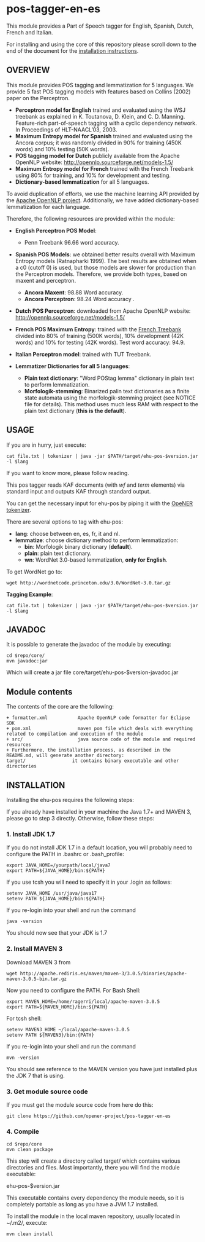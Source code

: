 
pos-tagger-en-es
================

This module provides a Part of Speech tagger for English, Spanish, Dutch,
French and Italian. 

For installing and using the core of this repository please scroll down to the end of the document for
the [installation instructions](#installation).

## OVERVIEW

This module provides POS tagging and lemmatization for 5 languages. We
provide 5 fast POS tagging models with features based on Collins (2002) paper
on the Perceptron.  

+ **Perceptron model for English** trained and evaluated using the WSJ treebank as explained 
  in K. Toutanova, D. Klein, and C. D. Manning. Feature-rich part-of-speech tagging with a cyclic 
  dependency network. In Proceedings of HLT-NAACL’03, 2003. 
+ **Maximum Entropy model for Spanish** trained and evaluated using the Ancora corpus; it was randomly
  divided in 90% for training (450K words) and 10% testing (50K words). 
+ **POS tagging model for Dutch** publicly available from the Apache OpenNLP
  website: http://opennlp.sourceforge.net/models-1.5/
+ **Maximum Entropy model for French** trained with the French Treebank using
  80% for training, and 10% for development and testing.
+ **Dictionary-based lemmatization** for all 5 languages. 

To avoid duplication of efforts, we use the machine learning API 
provided by the [Apache OpenNLP project](http://opennlp.apache.org). 
Additionally, we have added dictionary-based lemmatization for each language. 

Therefore, the following resources are provided within the module: 

+ **English Perceptron POS Model**:
  + Penn Treebank 96.66 word accuracy.

+ **Spanish POS Models**: we obtained better results overall with Maximum Entropy
  models (Ratnapharki 1999). The best results are obtained when a c0 (cutoff 0)
  is used, but those models are slower for production than the Perceptron
  models. Therefore, we provide both types, based on maxent and perceptron.
  + **Ancora Maxent**: 98.88 Word accuracy.
  + **Ancora Perceptron**: 98.24 Word accuracy . 

+ **Dutch POS Perceptron**: downloaded from Apache OpenNLP website: http://opennlp.sourceforge.net/models-1.5/

+ **French POS Maximum Entropy**: trained with the [French Treebank](http://www.llf.cnrs.fr/Gens/Abeille/French-Treebank-fr.php)
  divided into 80% of training (500K words), 10% development (42K
  words) and 10% for testing (42K words). Test word accuracy: 94.9.

+ **Italian Perceptron model**: trained with TUT Treebank.

+ **Lemmatizer Dictionaries for all 5 languages**:
    + **Plain text dictionary**: "Word POStag lemma" dictionary in plain text to perform lemmatization.
    + **Morfologik-stemming**: Binarized palin text dictionaries as a finite state automata 
      using the morfologik-stemming project (see NOTICE file for details). This method uses much less RAM with respect 
      to the plain text dictionary (**this is the default**).

## USAGE

If you are in hurry, just execute: 

````shell
cat file.txt | tokenizer | java -jar $PATH/target/ehu-pos-$version.jar -l $lang
````

If you want to know more, please follow reading.

This pos tagger reads KAF documents (with *wf* and *term* elements) via standard input and outputs KAF
through standard output. 

You can get the necessary input for ehu-pos by piping it with 
the [OpeNER tokenizer](https://github.com/opener-project/tokenizer). 

There are several options to tag with ehu-pos: 

+ **lang**: choose between en, es, fr, it and nl.
+ **lemmatize**: choose dictionary method to perform lemmatization:
  + **bin**: Morfologik binary dictionary (**default**).
  + **plain**: plain text dictionary.
  + **wn**: WordNet 3.0-based lemmatization, **only for English**.

To get WordNet go to:

````shell
wget http://wordnetcode.princeton.edu/3.0/WordNet-3.0.tar.gz
````

**Tagging Example**: 

````shell
cat file.txt | tokenizer | java -jar $PATH/target/ehu-pos-$version.jar -l $lang
````

## JAVADOC

It is possible to generate the javadoc of the module by executing:

````shell
cd $repo/core/
mvn javadoc:jar
````

Which will create a jar file core/target/ehu-pos-$version-javadoc.jar

## Module contents

The contents of the core are the following:

    + formatter.xml           Apache OpenNLP code formatter for Eclipse SDK
    + pom.xml                 maven pom file which deals with everything related to compilation and execution of the module
    + src/                    java source code of the module and required resources
    + Furthermore, the installation process, as described in the README.md, will generate another directory:
    target/                 it contains binary executable and other directories


## INSTALLATION

Installing the ehu-pos requires the following steps:

If you already have installed in your machine the Java 1.7+ and MAVEN 3, please go to step 3
directly. Otherwise, follow these steps:

### 1. Install JDK 1.7

If you do not install JDK 1.7 in a default location, you will probably need to configure the PATH in .bashrc or .bash_profile:

````shell
export JAVA_HOME=/yourpath/local/java7
export PATH=${JAVA_HOME}/bin:${PATH}
````

If you use tcsh you will need to specify it in your .login as follows:

````shell
setenv JAVA_HOME /usr/java/java17
setenv PATH ${JAVA_HOME}/bin:${PATH}
````

If you re-login into your shell and run the command

````shell
java -version
````

You should now see that your JDK is 1.7

### 2. Install MAVEN 3

Download MAVEN 3 from

````shell
wget http://apache.rediris.es/maven/maven-3/3.0.5/binaries/apache-maven-3.0.5-bin.tar.gz
````

Now you need to configure the PATH. For Bash Shell:

````shell
export MAVEN_HOME=/home/ragerri/local/apache-maven-3.0.5
export PATH=${MAVEN_HOME}/bin:${PATH}
````

For tcsh shell:

````shell
setenv MAVEN3_HOME ~/local/apache-maven-3.0.5
setenv PATH ${MAVEN3}/bin:{PATH}
````

If you re-login into your shell and run the command

````shell
mvn -version
````

You should see reference to the MAVEN version you have just installed plus the JDK 7 that is using.

### 3. Get module source code

If you must get the module source code from here do this:

````shell
git clone https://github.com/opener-project/pos-tagger-en-es
````

### 4. Compile

````shell
cd $repo/core
mvn clean package
````

This step will create a directory called target/ which contains various directories and files.
Most importantly, there you will find the module executable:

ehu-pos-$version.jar

This executable contains every dependency the module needs, so it is completely portable as long
as you have a JVM 1.7 installed.

To install the module in the local maven repository, usually located in ~/.m2/, execute:

````shell
mvn clean install
````
